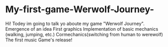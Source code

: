 # My-first-game-Werwolf-Journey-
Hi! Todey im going to talk yo aboute my game "Werwolf Journey". 
Emergence of an idea 
First graphics
Implementation of basic mechanics (walking, jumping, etc.)
Cormechanics(switching from human to werewolf)
The first music
Game's release!
